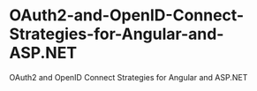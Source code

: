 # OAuth2-and-OpenID-Connect-Strategies-for-Angular-and-ASP.NET
OAuth2 and OpenID Connect Strategies for Angular and ASP.NET
